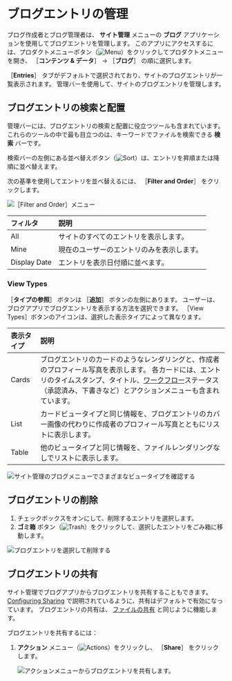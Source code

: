 # ブログエントリの管理

ブログ作成者とブログ管理者は、 **サイト管理** メニューの **ブログ** アプリケーションを使用してブログエントリを管理します。 このアプリにアクセスするには、プロダクトメニューボタン（![Menu](../../images/icon-product-menu.png)）をクリックしてプロダクトメニューを開き、 ［**コンテンツ & データ**］ &rarr; ［**ブログ**］ の順に選択します。

［**Entries**］ タブがデフォルトで選択されており、サイトのブログエントリが一覧表示されます。 管理バーを使用して、サイトのブログエントリを管理します。

<a name="finding-and-arranging-blog-entries" />

## ブログエントリの検索と配置

管理バーには、ブログエントリの検索と配置に役立つツールも含まれています。 これらのツールの中で最も目立つのは、キーワードでファイルを検索できる **検索** バーです。

検索バーの左側にある並べ替えボタン（![Sort](../../images/icon-sort.png)）は、エントリを昇順または降順に並べ替えます。

次の基準を使用してエントリを並べ替えるには、 ［**Filter and Order**］ をクリックします。

![［Filter and Order］メニュー](./managing-blog-entries/images/02.png)

| フィルタ         | 説明                    |
| :--- | :--- |
| All          | サイトのすべてのエントリを表示します。   |
| Mine         | 現在のユーザーのエントリのみを表示します。 |
| Display Date | エントリを表示日付順に並べます。      |

### View Types

［**タイプの参照**］ ボタンは ［**追加**］ ボタンの左側にあります。 ユーザーは、ブログアプリでブログエントリを表示する方法を選択できます。 ［View Types］ボタンのアイコンは、選択した表示タイプによって異なります。

| 表示タイプ | 説明                                                                                                                                                                              |
| :--- | :--- |
| Cards | ブログエントリのカードのようなレンダリングと、作成者のプロフィール写真を表示します。 各カードには、エントリのタイムスタンプ、タイトル、[ワークフロー](../../process-automation/workflow/introduction-to-workflow.md)ステータス（承認済み、下書きなど）とアクションメニューも含まれています。 |
| List  | カードビュータイプと同じ情報を、ブログエントリのカバー画像の代わりに作成者のプロフィール写真とともにリストに表示します。                                                                                                                    |
| Table | 他のビュータイプと同じ情報を、ファイルレンダリングなしでリストに表示します。                                                                                                                                          |
![サイト管理のブログメニューでさまざまなビュータイプを確認する](./managing-blog-entries/images/03.png)

<a name="deleting-blog-entries" />

## ブログエントリの削除

1. チェックボックスをオンにして、削除するエントリを選択します。
1. **ゴミ箱** ボタン（![Trash](../../images/icon-trash.png)）をクリックして、選択したエントリをごみ箱に移動します。

![ブログエントリを選択して削除する](./managing-blog-entries/images/01.png)

<a name="sharing-blog-entries" />

## ブログエントリの共有

サイト管理でブログアプリからブログエントリを共有することもできます。 [Configuring Sharing](https://help.liferay.com/hc/ja/articles/360029040731-Configuring-Sharing) で説明されているように、共有はデフォルトで有効になっています。 ブログエントリの共有は、 [ファイルの共有](https://help.liferay.com/hc/ja/articles/360029040711-Sharing-Files) と同じように機能します。

ブログエントリを共有するには：

1. **アクション** メニュー（![Actions](../../images/icon-actions.png)）をクリックし、 ［**Share**］ をクリックします。

    ![アクションメニューからブログエントリを共有します。](./managing-blog-entries/images/04.png)

<!-- I think there's missing content here about how sharing blog entries works. What does it really mean to share a blog entry? Also - this section is a prime candidate to move out of this article, depending on how "Sharing" is defined. -->
